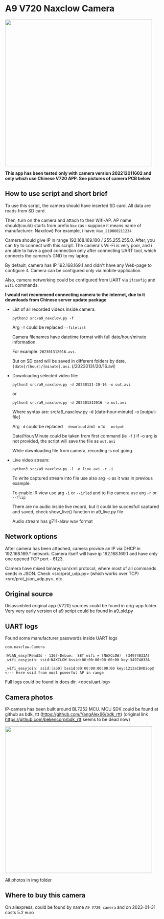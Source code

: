 # A9 V720 Naxclow Camera 

<img src="https://raw.githubusercontent.com/intx82/a9-v720/master/img/0.jpg" width=480px/>

**This app has been tested only with camera version 202212011602 and only which use Chinese V720 APP. See pictures of camera PCB below**

## How to use script and short brief

To use this script, the camera should have inserted SD card. All data are reads from SD card.

Then, turn on the camera and attach to their Wifi-AP. AP name should(could) starts from prefix `Nax` (as i suppose it means name of manufacturer: Naxclow) For example, i have: `Nax_210000211234`

Camera should give IP in range 192.168.169.100 / 255.255.255.0. After, you can try to connect with this script. The camera's Wi-Fi is very poor, and i am able to have a good connection only after connecting UART tool, which connects the camera's GND to my laptop.

By default, camera has IP 192.168.169.1 and didn't have any Web-page to configure it. Camera can be configured only via mobile-application.

Also, camera networking could be configured from UART via `ifconfig` and `wifi` commands.

**I would not recommend connecting camera to the internet, due to it downloads from Chinese server update package**

- List of all recorded videos inside camera:
    ```
    python3 src/a9_naxclow.py -f
    ```

    Arg `-f` could be replaced `--filelist`

    Camera filenames have datetime format with full date/hour/minute information. 
    
    For example: `202301312016.avi`. 
    
    But on SD card will be saved in different folders by date, `[date]/[hour]/[minute].avi`. (/20230131/20/16.avi)

- Downloading selected video file:
    
    ```
    python3 src/a9_naxclow.py -d 20230131-20-16 -o out.avi
    ```

    or 

    ```
    python3 src/a9_naxclow.py -d 202301312016 -o out.avi
    ```

    Where syntax are:
        src/a9_naxclow.py -d [date-hour-minute] -o [output-file]

    Arg `-d` could be replaced `--download` and `-o` to `--output`

    Date/Hour/Minute could be taken from first command (ie `-f` )
    if -o arg is not provided, the script will save the file as `out.avi`

    While downloading file from camera, recording is not going.

- Live video stream:
    ```
    python3 src/a9_naxclow.py -l -o live.avi -r -i
    ```

    To write captured stream into file use also arg `-o` as it was in previous example.

    To enable IR view use arg `-i` or `--irled` and to flip camera use arg `-r` or `--flip`

    There are no audio inside live record, but it could be succesfull captured and saved, check show_live() function in a9_live.py file

    Audio stream has g711-alaw wav format

## Network options

After camera has been attached, camera provide an IP via DHCP in 192.168.169.* network. Camera itself will have ip 192.168.169.1 and have only one opened TCP port - 6123.

Camera have mixed binary/json/xml protocol, where most of all commands sends in JSON. Check <src/prot_udp.py> (which works over TCP) <src/prot_json_udp.py>, etc


## Original source

Disassmbled original app (V720) sources could be found in orig-app folder. Very very early version of a9 script could be found in a9_old.py

## UART logs

Found some manufacturer passwords inside UART logs

```
com.naxclow.Camera

[WLAN_easyfReadId - 136]-Debue:  SET wifi = (NAXCLOW)  (34974033A) 
_wifi_easyjoin: ssid:NAXCLOW bssid:00:00:00:00:00:00 key:34974033A

_wifi_easyjoin: ssid:[ap0] bssid:00:00:00:00:00:00 key:1213aCBVDiop@  <--- Here ssid from most powerful AP in range

```
Full logs could be found in docs dir. <docs/uart.log>

## Camera photos

IP-camera has been built around BL7252 MCU. MCU SDK could be found at github as bdk_rtt (https://github.com/YangAlex66/bdk_rtt) (original link https://github.com/bekencorp/bdk_rtt seems to be dead now)

<img src="https://raw.githubusercontent.com/intx82/a9-v720/master/img/4.jpg" width=480px/>

All photos in img folder

## Where to buy this camera

On aliexpress, could be found by name `A9 V720 camera` and on 2023-01-31 costs 5.2 euro

